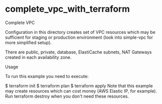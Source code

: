# complete_vpc_with_terraform

Complete VPC

Configuration in this directory creates set of VPC resources which may be sufficient for staging or production environment (look into simple-vpc for more simplified setup).

There are public, private, database, ElastiCache subnets, NAT Gateways created in each availability zone.

Usage

To run this example you need to execute:

$ terraform init
$ terraform plan
$ terraform apply
Note that this example may create resources which can cost money (AWS Elastic IP, for example). Run terraform destroy when you don't need these resources.
